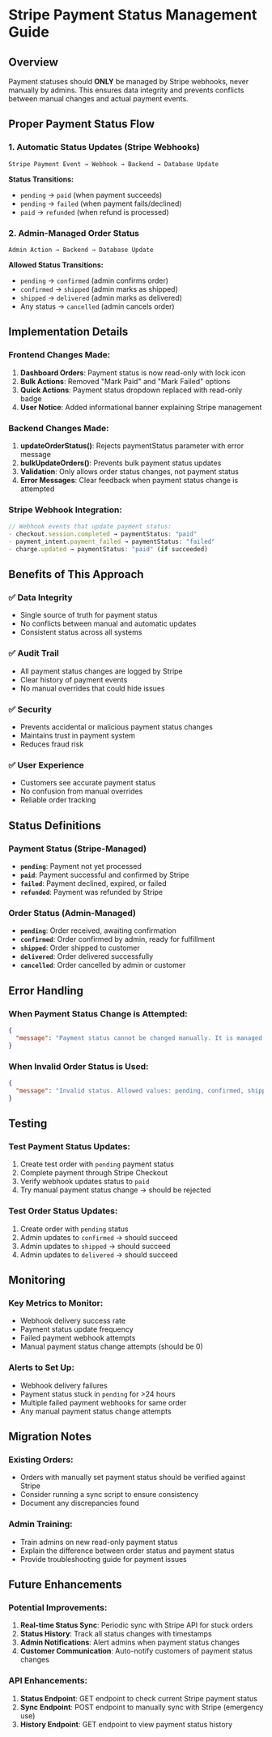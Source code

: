 # Stripe Payment Status Management Guide

## Overview
Payment statuses should **ONLY** be managed by Stripe webhooks, never manually by admins. This ensures data integrity and prevents conflicts between manual changes and actual payment events.

## Proper Payment Status Flow

### 1. Automatic Status Updates (Stripe Webhooks)
```
Stripe Payment Event → Webhook → Backend → Database Update
```

**Status Transitions:**
- `pending` → `paid` (when payment succeeds)
- `pending` → `failed` (when payment fails/declined)
- `paid` → `refunded` (when refund is processed)

### 2. Admin-Managed Order Status
```
Admin Action → Backend → Database Update
```

**Allowed Status Transitions:**
- `pending` → `confirmed` (admin confirms order)
- `confirmed` → `shipped` (admin marks as shipped)
- `shipped` → `delivered` (admin marks as delivered)
- Any status → `cancelled` (admin cancels order)

## Implementation Details

### Frontend Changes Made:
1. **Dashboard Orders**: Payment status is now read-only with lock icon
2. **Bulk Actions**: Removed "Mark Paid" and "Mark Failed" options
3. **Quick Actions**: Payment status dropdown replaced with read-only badge
4. **User Notice**: Added informational banner explaining Stripe management

### Backend Changes Made:
1. **updateOrderStatus()**: Rejects paymentStatus parameter with error message
2. **bulkUpdateOrders()**: Prevents bulk payment status updates
3. **Validation**: Only allows order status changes, not payment status
4. **Error Messages**: Clear feedback when payment status change is attempted

### Stripe Webhook Integration:
```typescript
// Webhook events that update payment status:
- checkout.session.completed → paymentStatus: "paid"
- payment_intent.payment_failed → paymentStatus: "failed"
- charge.updated → paymentStatus: "paid" (if succeeded)
```

## Benefits of This Approach

### ✅ Data Integrity
- Single source of truth for payment status
- No conflicts between manual and automatic updates
- Consistent status across all systems

### ✅ Audit Trail
- All payment status changes are logged by Stripe
- Clear history of payment events
- No manual overrides that could hide issues

### ✅ Security
- Prevents accidental or malicious payment status changes
- Maintains trust in payment system
- Reduces fraud risk

### ✅ User Experience
- Customers see accurate payment status
- No confusion from manual overrides
- Reliable order tracking

## Status Definitions

### Payment Status (Stripe-Managed)
- **`pending`**: Payment not yet processed
- **`paid`**: Payment successful and confirmed by Stripe
- **`failed`**: Payment declined, expired, or failed
- **`refunded`**: Payment was refunded by Stripe

### Order Status (Admin-Managed)
- **`pending`**: Order received, awaiting confirmation
- **`confirmed`**: Order confirmed by admin, ready for fulfillment
- **`shipped`**: Order shipped to customer
- **`delivered`**: Order delivered successfully
- **`cancelled`**: Order cancelled by admin or customer

## Error Handling

### When Payment Status Change is Attempted:
```json
{
  "message": "Payment status cannot be changed manually. It is managed automatically by Stripe webhooks."
}
```

### When Invalid Order Status is Used:
```json
{
  "message": "Invalid status. Allowed values: pending, confirmed, shipped, delivered, cancelled"
}
```

## Testing

### Test Payment Status Updates:
1. Create test order with `pending` payment status
2. Complete payment through Stripe Checkout
3. Verify webhook updates status to `paid`
4. Try manual payment status change → should be rejected

### Test Order Status Updates:
1. Create order with `pending` status
2. Admin updates to `confirmed` → should succeed
3. Admin updates to `shipped` → should succeed
4. Admin updates to `delivered` → should succeed

## Monitoring

### Key Metrics to Monitor:
- Webhook delivery success rate
- Payment status update frequency
- Failed payment webhook attempts
- Manual payment status change attempts (should be 0)

### Alerts to Set Up:
- Webhook delivery failures
- Payment status stuck in `pending` for >24 hours
- Multiple failed payment webhooks for same order
- Any manual payment status change attempts

## Migration Notes

### Existing Orders:
- Orders with manually set payment status should be verified against Stripe
- Consider running a sync script to ensure consistency
- Document any discrepancies found

### Admin Training:
- Train admins on new read-only payment status
- Explain the difference between order status and payment status
- Provide troubleshooting guide for payment issues

## Future Enhancements

### Potential Improvements:
1. **Real-time Status Sync**: Periodic sync with Stripe API for stuck orders
2. **Status History**: Track all status changes with timestamps
3. **Admin Notifications**: Alert admins when payment status changes
4. **Customer Communication**: Auto-notify customers of payment status changes

### API Enhancements:
1. **Status Endpoint**: GET endpoint to check current Stripe payment status
2. **Sync Endpoint**: POST endpoint to manually sync with Stripe (emergency use)
3. **History Endpoint**: GET endpoint to view payment status history



